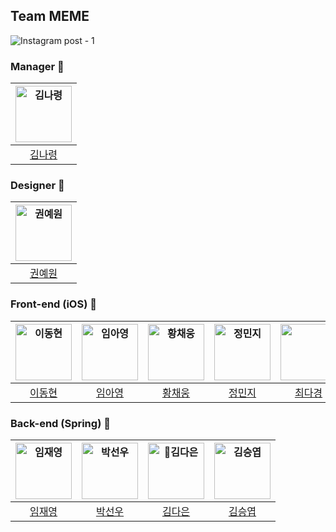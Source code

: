 ## Team MEME

![Instagram post - 1](https://github.com/MEME-UMC/MEME_AUTH/assets/55044278/e36db2c9-42b8-4935-b0ac-0e96aba3e07b)

### Manager 👑
| <img src="https://avatars.githubusercontent.com/u/121819862?v=4" width=90px alt="김나령"/>  |
| :-----: |
| [김나령](https://github.com/NhaRyeong) |

### Designer 🎨
| <img src="https://ca.slack-edge.com/T06PM3QHCRM-U06QEJPLM3K-252a966f37c0-512" width=90px alt="권예원"/> |
| :-----: |
| [권예원]() |

### Front-end (iOS) 🍎
| <img src="https://avatars.githubusercontent.com/u/83569908?v=4" width=90px alt="이동현"/>  | <img src="https://avatars.githubusercontent.com/u/139523950?v=4" width=90px alt="임아영"/>  | <img src="https://avatars.githubusercontent.com/u/78294459?v=4" width=90px alt="황채웅"/>  | <img src="https://avatars.githubusercontent.com/u/109158284?v=4" width=90px alt="정민지"/>  | <img src="https://avatars.githubusercontent.com/u/99407953?v=4" width=90px alt=""/>  |
| :-----: | :-----: | :-----: | :-----: | :-----: |
| [이동현](https://github.com/taipaise) | [임아영](https://github.com/ayoung1201)  | [황채웅](https://github.com/woongaaaa) | [정민지](https://github.com/wjdalswl) | [최다경](https://github.com/ekrud99) |

### Back-end (Spring) 🌱
| <img src="https://avatars.githubusercontent.com/u/55044278?v=4" width=90px alt="임재영"/>  | <img src="https://avatars.githubusercontent.com/u/52268188?v=4" width=90px alt="박선우"/>  | <img src="https://avatars.githubusercontent.com/u/122000839?v=4" width=90px alt="김다은"/>  | <img src="https://avatars.githubusercontent.com/u/61226778?v=4" width=90px alt="김승엽"/>  |
| :-----: | :-----: | :-----: | :-----: |
| [임재영](https://github.com/limjustin) | [박선우](https://github.com/sunwupark)  | [김다은](https://github.com/daeun084) | [김승엽](https://github.com/yeopyeop-82) |
